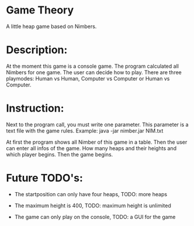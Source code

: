 # Game Theory 
A little heap game based on Nimbers.

# Description:
At the moment this game is a console game. 
The program calculated all Nimbers for one game.
The user can decide how to play. 
There are three playmodes: Human vs Human, Computer vs Computer or Human vs Computer.

# Instruction:
Next to the program call, you must write one parameter.
This parameter is a text file with the game rules.
Example: java -jar nimber.jar NIM.txt

At first the program shows all Nimber of this game in a table.
Then the user can enter all infos of the game.
How many heaps and their heights and which player begins.
Then the game begins.

# Future TODO's:
- The startposition can only have four heaps,
  TODO: more heaps

- The maximum height is 400,
  TODO: maximum height is unlimited

- The game can only play on the console,
  TODO: a GUI for the game



